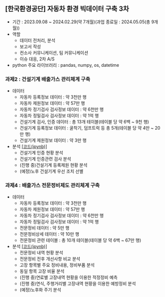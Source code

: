 ## [한국환경공단] 자동차 환경 빅데이터 구축 3차
- 기간 : 2023.09.08 ~ 2024.02.29(약 7개월)(과업 종료일 : 2024.05.05(총 9개월))
- 역할
  - 데이터 전처리, 분석
  - 보고서 작성
  - 컨소사 커뮤니케이션, 팀 커뮤니케이션
  - 이슈 대응, 2차 A/S
- python 주요 라이브러리 : pandas, numpy, os, datetime
### 과제2 : 건설기계 배출가스 관리체계 구축
- 데이터
  - 자동차 등록정보 데이터 : 약 3천만 행
  - 자동차 제원정보 데이터 : 약 57만 행
  - 자동차 정기검사 검사정보 데이터 : 약 6천만 행
  - 자동차 정밀검사 검사정보 데이터 : 약 1억 행
  - 건설기계 검사, 인증 데이터 : 총 13개 테이블(테이블 당 약 6백 ~ 9천 행)
  - 건설기계 등록정보 데이터 : 굴착기, 덤프트럭 등 총 5개(테이블 당 약 4만 ~ 20만 행)
  - 건설기계 제원정보 데이터 : 약 3만 행
- 분석 [[코드(ipynb)]](https://github.com/kbjung/wabotech/blob/main/complete/car_big_data3/an/big3_BD02.ipynb)
  - 건설기계 인증 현황 분석
  - 건설기계 인증관련 검사 분석
  - (진행 중)건설기계 등록제원 현황 분석
  - (예정)노후 건설기계 우선 조치 선별
### 과제4 : 배출가스 전문정비제도 관리체계 구축
- 데이터
  - 자동차 등록정보 데이터 : 약 3천만 행
  - 자동차 제원정보 데이터 : 약 57만 행
  - 자동차 정기검사 검사정보 데이터 : 약 6천만 행
  - 자동차 정밀검사 검사정보 데이터 : 약 1억 행
  - 전문정비 데이터 : 약 5만 행
  - 전문정비상세 데이터 : 약 10만 행
  - 전문정비 관련 테이블 : 총 10개 테이블(테이블 당 약 6백 ~ 67만 행)
- 분석 [[코드(ipynb)]](https://github.com/kbjung/wabotech/blob/main/complete/car_big_data3/an/big3_BD04.ipynb)
  - 전문정비 내역 현황 분석
  - 전문정비 전후 개선사항 비교 분석
  - 고장 항목별 주요 정비내용, 정비부품 분석
  - 동일 항목 고장 비율 분석
  - (진행 중)연료별 고장내역 현황을 이용한 적정정비 예측
  - (진행 중)연식, 주행거리별 고장내역 현황을 이용한 예방정비 분석
  - (예정)노후화 주기 분석
